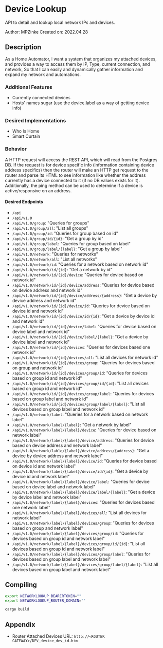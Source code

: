 
<!----------------------------------------------------------------------------------------------------------------------
-                                                                                                                      -
-   Created by: MPZinke                                                                                                -
-   on 2022.04.28                                                                                                      -
-                                                                                                                      -
-   DESCRIPTION:                                                                                                       -
-   BUGS:                                                                                                              -
-   FUTURE:                                                                                                            -
-                                                                                                                      -
----------------------------------------------------------------------------------------------------------------------->


# Device Lookup
API to detail and lookup local network IPs and devices.

Author: MPZinke
Created on: 2022.04.28


## Description
As a Home Automator,
I want a system that organizes my attached devices, and provides a way to access them by IP, Type, current connection, and network,
So that I can easily and dynamically gather information and expand my network and automations.


### Additional Features
- Currently connected devices
- Hosts' names sugar (use the device.label as a way of getting device info)


### Desired Implementations
- Who Is Home
- Smart Curtain


### Behavior
A HTTP request will access the REST API, which will read from the Postgres DB.
If the request is for device specific info (information containing device address specifics) then the router will make an HTTP get request to the router and parse its HTML to see information like whether the address currently has a device connected to it (if no DB values exists for it).
Additionally, the ping method can be used to determine if a device is active/responsive on an address.


#### Desired Endpoints
- `/api`
- `/api/v1.0`
- `/api/v1.0/group`: "Queries for groups"
- `/api/v1.0/group/all`: "List all groups"
- `/api/v1.0/group/id`: "Queries for group based on id"
- `/api/v1.0/group/id/{id}`: "Get a group by id"
- `/api/v1.0/group/label`: "Queries for group based on label"
- `/api/v1.0/group/label/{label}`: "Get a group by label"
- `/api/v1.0/network`: "Queries for networks"
- `/api/v1.0/network/all`: "List all networks"
- `/api/v1.0/network/id`: "Queries for a network based on network id"
- `/api/v1.0/network/id/{id}`: "Get a network by id"
- `/api/v1.0/network/id/{id}/device`: "Queries for device based on network id"
- `/api/v1.0/network/id/{id}/device/address`: "Queries for device based on device address and network id"
- `/api/v1.0/network/id/{id}/device/address/{address}`: "Get a device by device address and network id"
- `/api/v1.0/network/id/{id}/device/id`: "Queries for device based on device id and network id"
- `/api/v1.0/network/id/{id}/device/id/{id}`: "Get a device by device id and network id"
- `/api/v1.0/network/id/{id}/device/label`: "Queries for device based on device label and network id"
- `/api/v1.0/network/id/{id}/device/label/{label}`: "Get a device by device label and network id"
- `/api/v1.0/network/id/{id}/devices`: "Queries for devices based one network id"
- `/api/v1.0/network/id/{id}/devices/all`: "List all devices for network id"
- `/api/v1.0/network/id/{id}/devices/group`: "Queries for devices based on group and network id"
- `/api/v1.0/network/id/{id}/devices/group/id`: "Queries for devices based on group id and network id"
- `/api/v1.0/network/id/{id}/devices/group/id/{id}`: "List all devices based on group id and network id"
- `/api/v1.0/network/id/{id}/devices/group/label`: "Queries for devices based on group label and network id"
- `/api/v1.0/network/id/{id}/devices/group/label/{label}`: "List all devices based on group label and network id"
- `/api/v1.0/network/label`: "Queries for a network based on network label"
- `/api/v1.0/network/label/{label}`: "Get a network by label"
- `/api/v1.0/network/label/{label}/device`: "Queries for device based on network label"
- `/api/v1.0/network/label/{label}/device/address`: "Queries for device based on device address and network label"
- `/api/v1.0/network/lable/{label}/device/address/{address}`: "Get a device by device address and network label"
- `/api/v1.0/network/label/{label}/device/id`: "Queries for device based on device id and network label"
- `/api/v1.0/network/label/{label}/device/id/{id}`: "Get a device by device id and network label"
- `/api/v1.0/network/label/{label}/device/label`: "Queries for device based on device label and network label"
- `/api/v1.0/network/label/{label}/device/label/{label}`: "Get a device by device label and network label"
- `/api/v1.0/network/label/{label}/devices`: "Queries for devices based one network label"
- `/api/v1.0/network/label/{label}/devices/all`: "List all devices for network label"
- `/api/v1.0/network/label/{label}/devices/group`: "Queries for devices based on group and network label"
- `/api/v1.0/network/label/{label}/devices/group/id`: "Queries for devices based on group id and network label"
- `/api/v1.0/network/label/{label}/devices/group/id/{id}`: "List all devices based on group id and network label"
- `/api/v1.0/network/label/{label}/devices/group/label`: "Queries for devices based on group label and network label"
- `/api/v1.0/network/label/{label}/devices/group/label/{label}`: "List all devices based on group label and network label"


## Compiling
```bash
export NETWORKLOOKUP_BEARERTOKEN=""
export NETWORKLOOKUP_ROUTER_DOMAIN=""

cargo build
```



## Appendix

- Router Attached Devices URL: `http://<ROUTER GATEWAY>/DEV_device_dev_id.htm`
